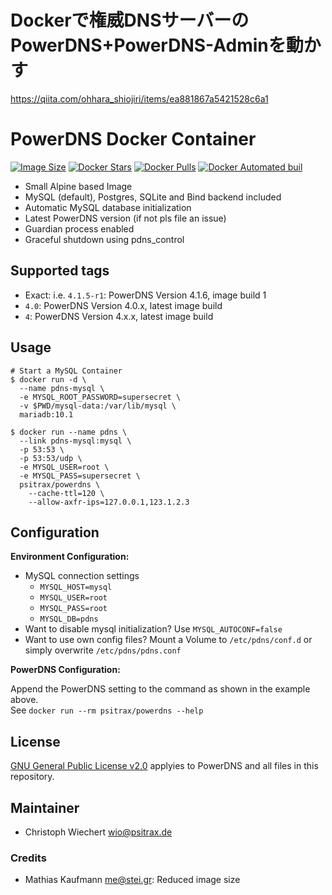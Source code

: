 # Dockerで権威DNSサーバーのPowerDNS+PowerDNS-Adminを動かす
https://qiita.com/ohhara_shiojiri/items/ea881867a5421528c6a1

# PowerDNS Docker Container

[![Image Size](https://images.microbadger.com/badges/image/psitrax/powerdns.svg)](https://microbadger.com/images/psitrax/powerdns)
[![Docker Stars](https://img.shields.io/docker/stars/psitrax/powerdns.svg)](https://hub.docker.com/r/psitrax/powerdns/)
[![Docker Pulls](https://img.shields.io/docker/pulls/psitrax/powerdns.svg)](https://hub.docker.com/r/psitrax/powerdns/)
[![Docker Automated buil](https://img.shields.io/docker/automated/psitrax/powerdns.svg)](https://hub.docker.com/r/psitrax/powerdns/)

* Small Alpine based Image
* MySQL (default), Postgres, SQLite and Bind backend included
* Automatic MySQL database initialization
* Latest PowerDNS version (if not pls file an issue)
* Guardian process enabled
* Graceful shutdown using pdns_control

## Supported tags

* Exact: i.e. `4.1.5-r1`: PowerDNS Version 4.1.6, image build 1
* `4.0`: PowerDNS Version 4.0.x, latest image build
* `4`: PowerDNS Version 4.x.x, latest image build

## Usage

```shell
# Start a MySQL Container
$ docker run -d \
  --name pdns-mysql \
  -e MYSQL_ROOT_PASSWORD=supersecret \
  -v $PWD/mysql-data:/var/lib/mysql \
  mariadb:10.1

$ docker run --name pdns \
  --link pdns-mysql:mysql \
  -p 53:53 \
  -p 53:53/udp \
  -e MYSQL_USER=root \
  -e MYSQL_PASS=supersecret \
  psitrax/powerdns \
    --cache-ttl=120 \
    --allow-axfr-ips=127.0.0.1,123.1.2.3
```

## Configuration

**Environment Configuration:**

* MySQL connection settings
  * `MYSQL_HOST=mysql`
  * `MYSQL_USER=root`
  * `MYSQL_PASS=root`
  * `MYSQL_DB=pdns`
* Want to disable mysql initialization? Use `MYSQL_AUTOCONF=false`
* Want to use own config files? Mount a Volume to `/etc/pdns/conf.d` or simply overwrite `/etc/pdns/pdns.conf`

**PowerDNS Configuration:**

Append the PowerDNS setting to the command as shown in the example above.  
See `docker run --rm psitrax/powerdns --help`


## License

[GNU General Public License v2.0](https://github.com/PowerDNS/pdns/blob/master/COPYING) applyies to PowerDNS and all files in this repository.


## Maintainer

* Christoph Wiechert <wio@psitrax.de>

### Credits

* Mathias Kaufmann <me@stei.gr>: Reduced image size

